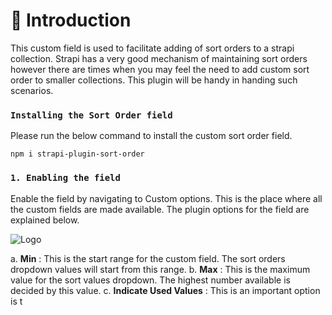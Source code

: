 # 🚀 Introduction

This custom field is used to facilitate adding of sort orders to a strapi collection. Strapi has a very good mechanism of maintaining sort orders however there are times when you may feel the need to add custom sort order to smaller collections. This plugin will be handy in handing such scenarios.

### `Installing the Sort Order field`

Please run the below command to install the custom sort order field. 

```
npm i strapi-plugin-sort-order
```

### `1. Enabling the field`

Enable the field by navigating to Custom options. This is the place where all the custom fields are made available. The plugin options for the field are explained below.

![Logo](public/uploads/AdminApplication.png)

a. **Min** : This is the start range for the custom field. The sort orders dropdown values will start from this range.
b. **Max** : This is the maximum value for the sort values dropdown. The highest number available is decided by this value.
c. **Indicate Used Values** : This is an important option is t


